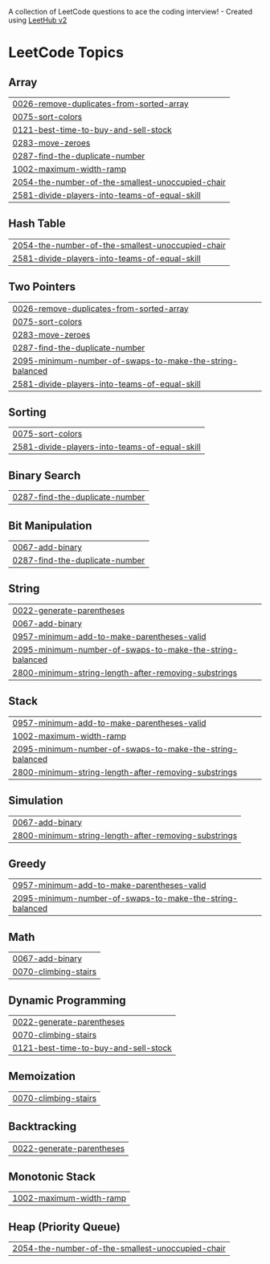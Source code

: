 A collection of LeetCode questions to ace the coding interview! - Created using [LeetHub v2](https://github.com/arunbhardwaj/LeetHub-2.0)
<!---LeetCode Topics Start-->
# LeetCode Topics
## Array
|  |
| ------- |
| [0026-remove-duplicates-from-sorted-array](https://github.com/Decode777/CrackYourPlacement/tree/master/0026-remove-duplicates-from-sorted-array) |
| [0075-sort-colors](https://github.com/Decode777/CrackYourPlacement/tree/master/0075-sort-colors) |
| [0121-best-time-to-buy-and-sell-stock](https://github.com/Decode777/CrackYourPlacement/tree/master/0121-best-time-to-buy-and-sell-stock) |
| [0283-move-zeroes](https://github.com/Decode777/CrackYourPlacement/tree/master/0283-move-zeroes) |
| [0287-find-the-duplicate-number](https://github.com/Decode777/CrackYourPlacement/tree/master/0287-find-the-duplicate-number) |
| [1002-maximum-width-ramp](https://github.com/Decode777/CrackYourPlacement/tree/master/1002-maximum-width-ramp) |
| [2054-the-number-of-the-smallest-unoccupied-chair](https://github.com/Decode777/CrackYourPlacement/tree/master/2054-the-number-of-the-smallest-unoccupied-chair) |
| [2581-divide-players-into-teams-of-equal-skill](https://github.com/Decode777/CrackYourPlacement/tree/master/2581-divide-players-into-teams-of-equal-skill) |
## Hash Table
|  |
| ------- |
| [2054-the-number-of-the-smallest-unoccupied-chair](https://github.com/Decode777/CrackYourPlacement/tree/master/2054-the-number-of-the-smallest-unoccupied-chair) |
| [2581-divide-players-into-teams-of-equal-skill](https://github.com/Decode777/CrackYourPlacement/tree/master/2581-divide-players-into-teams-of-equal-skill) |
## Two Pointers
|  |
| ------- |
| [0026-remove-duplicates-from-sorted-array](https://github.com/Decode777/CrackYourPlacement/tree/master/0026-remove-duplicates-from-sorted-array) |
| [0075-sort-colors](https://github.com/Decode777/CrackYourPlacement/tree/master/0075-sort-colors) |
| [0283-move-zeroes](https://github.com/Decode777/CrackYourPlacement/tree/master/0283-move-zeroes) |
| [0287-find-the-duplicate-number](https://github.com/Decode777/CrackYourPlacement/tree/master/0287-find-the-duplicate-number) |
| [2095-minimum-number-of-swaps-to-make-the-string-balanced](https://github.com/Decode777/CrackYourPlacement/tree/master/2095-minimum-number-of-swaps-to-make-the-string-balanced) |
| [2581-divide-players-into-teams-of-equal-skill](https://github.com/Decode777/CrackYourPlacement/tree/master/2581-divide-players-into-teams-of-equal-skill) |
## Sorting
|  |
| ------- |
| [0075-sort-colors](https://github.com/Decode777/CrackYourPlacement/tree/master/0075-sort-colors) |
| [2581-divide-players-into-teams-of-equal-skill](https://github.com/Decode777/CrackYourPlacement/tree/master/2581-divide-players-into-teams-of-equal-skill) |
## Binary Search
|  |
| ------- |
| [0287-find-the-duplicate-number](https://github.com/Decode777/CrackYourPlacement/tree/master/0287-find-the-duplicate-number) |
## Bit Manipulation
|  |
| ------- |
| [0067-add-binary](https://github.com/Decode777/CrackYourPlacement/tree/master/0067-add-binary) |
| [0287-find-the-duplicate-number](https://github.com/Decode777/CrackYourPlacement/tree/master/0287-find-the-duplicate-number) |
## String
|  |
| ------- |
| [0022-generate-parentheses](https://github.com/Decode777/CrackYourPlacement/tree/master/0022-generate-parentheses) |
| [0067-add-binary](https://github.com/Decode777/CrackYourPlacement/tree/master/0067-add-binary) |
| [0957-minimum-add-to-make-parentheses-valid](https://github.com/Decode777/CrackYourPlacement/tree/master/0957-minimum-add-to-make-parentheses-valid) |
| [2095-minimum-number-of-swaps-to-make-the-string-balanced](https://github.com/Decode777/CrackYourPlacement/tree/master/2095-minimum-number-of-swaps-to-make-the-string-balanced) |
| [2800-minimum-string-length-after-removing-substrings](https://github.com/Decode777/CrackYourPlacement/tree/master/2800-minimum-string-length-after-removing-substrings) |
## Stack
|  |
| ------- |
| [0957-minimum-add-to-make-parentheses-valid](https://github.com/Decode777/CrackYourPlacement/tree/master/0957-minimum-add-to-make-parentheses-valid) |
| [1002-maximum-width-ramp](https://github.com/Decode777/CrackYourPlacement/tree/master/1002-maximum-width-ramp) |
| [2095-minimum-number-of-swaps-to-make-the-string-balanced](https://github.com/Decode777/CrackYourPlacement/tree/master/2095-minimum-number-of-swaps-to-make-the-string-balanced) |
| [2800-minimum-string-length-after-removing-substrings](https://github.com/Decode777/CrackYourPlacement/tree/master/2800-minimum-string-length-after-removing-substrings) |
## Simulation
|  |
| ------- |
| [0067-add-binary](https://github.com/Decode777/CrackYourPlacement/tree/master/0067-add-binary) |
| [2800-minimum-string-length-after-removing-substrings](https://github.com/Decode777/CrackYourPlacement/tree/master/2800-minimum-string-length-after-removing-substrings) |
## Greedy
|  |
| ------- |
| [0957-minimum-add-to-make-parentheses-valid](https://github.com/Decode777/CrackYourPlacement/tree/master/0957-minimum-add-to-make-parentheses-valid) |
| [2095-minimum-number-of-swaps-to-make-the-string-balanced](https://github.com/Decode777/CrackYourPlacement/tree/master/2095-minimum-number-of-swaps-to-make-the-string-balanced) |
## Math
|  |
| ------- |
| [0067-add-binary](https://github.com/Decode777/CrackYourPlacement/tree/master/0067-add-binary) |
| [0070-climbing-stairs](https://github.com/Decode777/CrackYourPlacement/tree/master/0070-climbing-stairs) |
## Dynamic Programming
|  |
| ------- |
| [0022-generate-parentheses](https://github.com/Decode777/CrackYourPlacement/tree/master/0022-generate-parentheses) |
| [0070-climbing-stairs](https://github.com/Decode777/CrackYourPlacement/tree/master/0070-climbing-stairs) |
| [0121-best-time-to-buy-and-sell-stock](https://github.com/Decode777/CrackYourPlacement/tree/master/0121-best-time-to-buy-and-sell-stock) |
## Memoization
|  |
| ------- |
| [0070-climbing-stairs](https://github.com/Decode777/CrackYourPlacement/tree/master/0070-climbing-stairs) |
## Backtracking
|  |
| ------- |
| [0022-generate-parentheses](https://github.com/Decode777/CrackYourPlacement/tree/master/0022-generate-parentheses) |
## Monotonic Stack
|  |
| ------- |
| [1002-maximum-width-ramp](https://github.com/Decode777/CrackYourPlacement/tree/master/1002-maximum-width-ramp) |
## Heap (Priority Queue)
|  |
| ------- |
| [2054-the-number-of-the-smallest-unoccupied-chair](https://github.com/Decode777/CrackYourPlacement/tree/master/2054-the-number-of-the-smallest-unoccupied-chair) |
<!---LeetCode Topics End-->